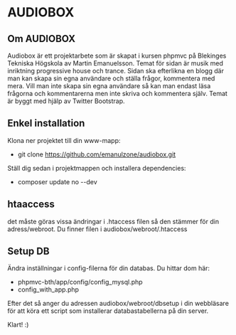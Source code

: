 AUDIOBOX
=========
## Om AUDIOBOX
Audiobox är ett projektarbete som är skapat i kursen phpmvc på Blekinges Tekniska Högskola av Martin Emanuelsson. Temat för sidan är musik med inriktning progressive house och trance. Sidan ska efterlikna en blogg där man kan skapa sin egna användare och ställa frågor, kommentera med mera. Vill man inte skapa sin egna användare så kan man endast läsa frågorna och kommentarerna men inte skriva och kommentera själv. Temat är byggt med hjälp av Twitter Bootstrap.

## Enkel installation

Klona ner projektet till din www-mapp:

* git clone https://github.com/emanulzone/audiobox.git

Ställ dig sedan i projektmappen och installera dependencies:

* composer update no --dev

## htaaccess

det måste göras vissa ändringar i .htaccess filen så den stämmer för din adress/webroot. Du finner filen i audiobox/webroot/.htaccess

## Setup DB

Ändra inställningar i config-filerna för din databas. Du hittar dom här:
* phpmvc-bth/app/config/config_mysql.php
* config_with_app.php

Efter det så anger du adressen audiobox/webroot/dbsetup i din webbläsare för att köra ett script som installerar databastabellerna på din server.

Klart! :)

```
